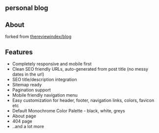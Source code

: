 ## personal blog

## About
forked from [thereviewindex/blog](https://github.com/thereviewindex/blog)

## Features

- Completely responsive and mobile first
- Clean SEO friendly URLs, auto-generated from post title (no messy dates in the url)
- SEO title/description integration
- Sitemap ready
- Pagination support
- Mobile friendly navigation menu
- Easy customization for header, footer, navigation links, colors, favicon etc
- Default Monochrome Color Palette - black, white, greys
- About page
- 404 page
- ..and a lot more
